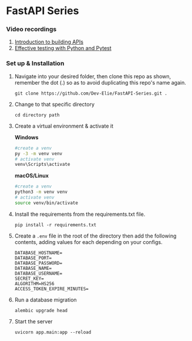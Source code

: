 # FastAPI Series

### Video recordings

1. [Introduction to building APIs](https://stdntpartners-my.sharepoint.com/:v:/g/personal/felix_orinda_studentambassadors_com/ET7sE6SxRZ5Pha-S2Cn8THUBNte7kt87FR0IsoRCbSUvFw?e=ix0YgM)
2. [Effective testing with Python and Pytest](https://stdntpartners-my.sharepoint.com/personal/felix_orinda_studentambassadors_com/_layouts/15/onedrive.aspx?id=%2Fpersonal%2Ffelix%5Forinda%5Fstudentambassadors%5Fcom%2FDocuments%2FRecordings%2FREST%20API%20Testing%20Using%20Python%2D20220204%5F200410%2DMeeting%20Recording%2Emp4&parent=%2Fpersonal%2Ffelix%5Forinda%5Fstudentambassadors%5Fcom%2FDocuments%2FRecordings)


### Set up & Installation

1. Navigate into your desired folder, then clone this repo as shown, remember the dot (.) so as to avoid duplicating this repo's name again.

   `git clone https://github.com/Dev-Elie/FastAPI-Series.git .`

2. Change to that specific directory

   `cd directory path`

3. Create a virtual environment & activate it

   **Windows**
          
   ```bash
   #create a venv
   py -3 -m venv venv
   # activate venv
   venv\Scripts\activate
   ```
          
   **macOS/Linux**
          
   ```bash
   #create a venv
   python3 -m venv venv
   # activate venv
   source venv/bin/activate
   ```
      
4. Install the requirements from the requirements.txt file.

   `pip install -r requirements.txt`

5. Create a `.env` file in the root of the directory then add the following contents, adding values for each depending on your configs.

   ```.env
   DATABASE_HOSTNAME=
   DATABASE_PORT=
   DATABASE_PASSWORD=
   DATABASE_NAME=
   DATABASE_USERNAME=
   SECRET_KEY=
   ALGORITHM=HS256
   ACCESS_TOKEN_EXPIRE_MINUTES=
   ```
   
6. Run a database migration

   `alembic upgrade head`
   

7. Start the server

   `uvicorn app.main:app --reload`
